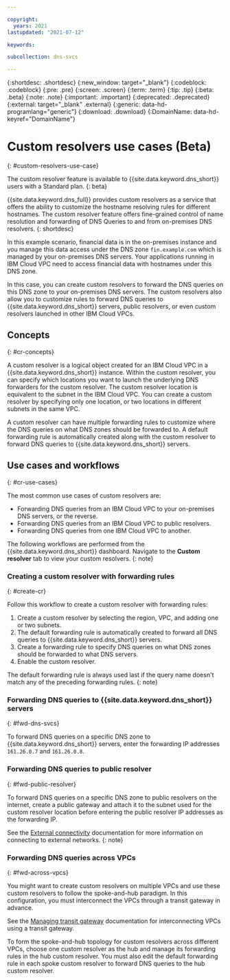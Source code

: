 ```yaml
---

copyright:
  years: 2021
lastupdated: "2021-07-12"

keywords:

subcollection: dns-svcs

---
```


{:shortdesc: .shortdesc}
{:new_window: target="_blank"}
{:codeblock: .codeblock}
{:pre: .pre}
{:screen: .screen}
{:term: .term}
{:tip: .tip}
{:beta: .beta}
{:note: .note}
{:important: .important}
{:deprecated: .deprecated}
{:external: target="_blank" .external}
{:generic: data-hd-programlang="generic"}
{:download: .download}
{:DomainName: data-hd-keyref="DomainName"}

# Custom resolvers use cases (Beta)
{: #custom-resolvers-use-case}

The custom resolver feature is available to {{site.data.keyword.dns_short}} users with a Standard plan. 
{: beta}

{{site.data.keyword.dns_full}} provides custom resolvers as a service that offers the ability to customize the hostname resolving rules for different hostnames. The custom resolver feature offers fine-grained control of name resolution and forwarding of DNS Queries to and from on-premises DNS resolvers.
{: shortdesc}

In this example scenario, financial data is in the on-premises instance and you manage this data access under the DNS zone `fin.example.com` which is managed by your on-premises DNS servers. Your applications running in IBM Cloud VPC need to access financial data with hostnames under this DNS zone. 

In this case, you can create custom resolvers to forward the DNS queries on this DNS zone to your on-premises DNS servers. The custom resolvers also allow you to customize rules to forward DNS queries to {{site.data.keyword.dns_short}} servers, public resolvers, or even custom resolvers launched in other IBM Cloud VPCs.

## Concepts
{: #cr-concepts}

A custom resolver is a logical object created for an IBM Cloud VPC in a {{site.data.keyword.dns_short}} instance. Within the custom resolver, you can specify which locations you want to launch the underlying DNS forwarders for the custom resolver. The custom resolver location is equivalent to the subnet in the IBM Cloud VPC. You can create a custom resolver by specifying only one location, or two locations in different subnets in the same VPC. 

A custom resolver can have multiple forwarding rules to customize where the DNS queries on what DNS zones should be forwarded to. A default forwarding rule is automatically created along with the custom resolver to forward DNS queries to {{site.data.keyword.dns_short}} servers.


## Use cases and workflows
{: #cr-use-cases}

The most common use cases of custom resolvers are: 

- Forwarding DNS queries from an IBM Cloud VPC to your on-premises DNS servers, or the reverse.
- Forwarding DNS queries from an IBM Cloud VPC to public resolvers.
- Forwarding DNS queries from one IBM Cloud VPC to another.

The following workflows are performed from the {{site.data.keyword.dns_short}} dashboard. Navigate to the **Custom resolver** tab to view your custom resolvers.
{: note}

### Creating a custom resolver with forwarding rules
{: #create-cr}

Follow this workflow to create a custom resolver with forwarding rules:

1. Create a custom resolver by selecting the region, VPC, and adding one or two subnets.
1. The default forwarding rule is automatically created to forward all DNS queries to {{site.data.keyword.dns_short}} servers.
1. Create a forwarding rule to specify DNS queries on what DNS zones should be forwarded to what DNS servers.
1. Enable the custom resolver.

The default forwarding rule is always used last if the query name doesn't match any of the preceding forwarding rules.
{: note}

### Forwarding DNS queries to {{site.data.keyword.dns_short}} servers
{: #fwd-dns-svcs}

To forward DNS queries on a specific DNS zone to {{site.data.keyword.dns_short}} servers, enter the forwarding IP addresses `161.26.0.7` and `161.26.0.8`. 

### Forwarding DNS queries to public resolver
{: #fwd-public-resolver}

To forward DNS queries on a specific DNS zone to public resolvers on the internet, create a public gateway and attach it to the subnet used for the custom resolver location before entering the public resolver IP addresses as the forwarding IP. 

See the [External connectivity](/docs/vpc?topic=vpc-about-networking-for-vpc#external-connectivity) documentation for more information on connecting to external networks.
{: note}

### Forwarding DNS queries across VPCs
{: #fwd-across-vpcs}

You might want to create custom resolvers on multiple VPCs and use these custom resolvers to follow the spoke-and-hub paradigm. In this configuration, you must interconnect the VPCs through a transit gateway in advance.

See the [Managing transit gateway](/docs/transit-gateway?topic=transit-gateway-adding-connections) documentation for interconnecting VPCs using a transit gateway.

To form the spoke-and-hub topology for custom resolvers across different VPCs, choose one custom resolver as the hub and manage its forwarding rules in the hub custom resolver. You must also edit the default forwarding rule in each spoke custom resolver to forward DNS queries to the hub custom resolver.
